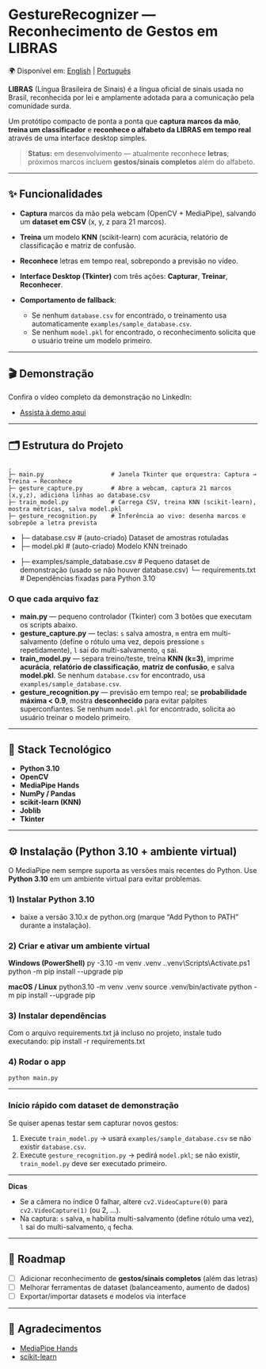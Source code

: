 # GestureRecognizer — Reconhecimento de Gestos em LIBRAS

🌍 Disponível em: [English](README.en.md) | [Português](README.md)

**LIBRAS** (Língua Brasileira de Sinais) é a língua oficial de sinais usada no Brasil, reconhecida por lei e amplamente adotada para a comunicação pela comunidade surda.

Um protótipo compacto de ponta a ponta que **captura marcos da mão**, **treina um classificador** e **reconhece o alfabeto da LIBRAS em tempo real** através de uma interface desktop simples.

> **Status:** em desenvolvimento — atualmente reconhece **letras**; próximos marcos incluem **gestos/sinais completos** além do alfabeto.

---

## ✨ Funcionalidades
- **Captura** marcos da mão pela webcam (OpenCV + MediaPipe), salvando um **dataset em CSV** (x, y, z para 21 marcos).
- **Treina** um modelo **KNN** (scikit-learn) com acurácia, relatório de classificação e matriz de confusão.
- **Reconhece** letras em tempo real, sobrepondo a previsão no vídeo.
- **Interface Desktop (Tkinter)** com três ações: **Capturar**, **Treinar**, **Reconhecer**.

- **Comportamento de fallback**:
  - Se nenhum `database.csv` for encontrado, o treinamento usa automaticamente `examples/sample_database.csv`.
  - Se nenhum `model.pkl` for encontrado, o reconhecimento solicita que o usuário treine um modelo primeiro.

---

## 🎬 Demonstração

Confira o vídeo completo da demonstração no LinkedIn:

- [Assista à demo aqui](https://www.linkedin.com/seu-video-aqui)

---

## 🗂️ Estrutura do Projeto
    .
    ├─ main.py                   # Janela Tkinter que orquestra: Captura → Treina → Reconhece
    ├─ gesture_capture.py        # Abre a webcam, captura 21 marcos (x,y,z), adiciona linhas ao database.csv
    ├─ train_model.py            # Carrega CSV, treina KNN (scikit-learn), mostra métricas, salva model.pkl
    ├─ gesture_recognition.py    # Inferência ao vivo: desenha marcos e sobrepõe a letra prevista
-   ├─ database.csv              # (auto-criado) Dataset de amostras rotuladas
-   ├─ model.pkl                 # (auto-criado) Modelo KNN treinado
+   ├─ examples/sample_database.csv  # Pequeno dataset de demonstração (usado se não houver database.csv)
    └─ requirements.txt          # Dependências fixadas para Python 3.10

### O que cada arquivo faz
- **main.py** — pequeno controlador (Tkinter) com 3 botões que executam os scripts abaixo.
- **gesture_capture.py** — teclas: `s` salva amostra, `m` entra em multi-salvamento (define o rótulo uma vez, depois pressione `s` repetidamente), `l` sai do multi-salvamento, `q` sai.
- **train_model.py** — separa treino/teste, treina **KNN (k=3)**, imprime **acurácia**, **relatório de classificação**, **matriz de confusão**, e salva **model.pkl**. Se nenhum `database.csv` for encontrado, usa `examples/sample_database.csv`.
- **gesture_recognition.py** — previsão em tempo real; se **probabilidade máxima < 0.9**, mostra **desconhecido** para evitar palpites superconfiantes. Se nenhum `model.pkl` for encontrado, solicita ao usuário treinar o modelo primeiro.

---

## 🧰 Stack Tecnológico
- **Python 3.10** 
- **OpenCV**
- **MediaPipe Hands**
- **NumPy / Pandas**
- **scikit-learn (KNN)**
- **Joblib**
- **Tkinter**

---

## ⚙️ Instalação (Python 3.10 + ambiente virtual)

O MediaPipe nem sempre suporta as versões mais recentes do Python. Use **Python 3.10** em um ambiente virtual para evitar problemas.

### 1) Instalar Python 3.10
- baixe a versão 3.10.x de python.org (marque “Add Python to PATH” durante a instalação).

### 2) Criar e ativar um ambiente virtual

**Windows (PowerShell)**
    py -3.10 -m venv .venv
    .\.venv\Scripts\Activate.ps1
    python -m pip install --upgrade pip

**macOS / Linux**
    python3.10 -m venv .venv
    source .venv/bin/activate
    python -m pip install --upgrade pip

### 3) Instalar dependências

Com o arquivo requirements.txt já incluso no projeto, instale tudo executando:
    pip install -r requirements.txt

### 4) Rodar o app
    python main.py

---

### Início rápido com dataset de demonstração
Se quiser apenas testar sem capturar novos gestos:
1. Execute `train_model.py` → usará `examples/sample_database.csv` se não existir `database.csv`.
2. Execute `gesture_recognition.py` → pedirá `model.pkl`; se não existir, `train_model.py` deve ser executado primeiro.

---

**Dicas**
- Se a câmera no índice 0 falhar, altere `cv2.VideoCapture(0)` para `cv2.VideoCapture(1)` (ou 2, …).
- Na captura: `s` salva, `m` habilita multi-salvamento (define rótulo uma vez), `l` sai do multi-salvamento, `q` fecha.

---

## 🧭 Roadmap
- [ ] Adicionar reconhecimento de **gestos/sinais completos** (além das letras)
- [ ] Melhorar ferramentas de dataset (balanceamento, aumento de dados)
- [ ] Exportar/importar datasets e modelos via interface

---

## 🤝 Agradecimentos
- [MediaPipe Hands](https://developers.google.com/mediapipe)
- [scikit-learn](https://scikit-learn.org/)
